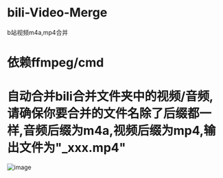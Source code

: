 # bili-Video-Merge
b站视频m4a,mp4合并
# 依赖ffmpeg/cmd
# 自动合并bili合并文件夹中的视频/音频,请确保你要合并的文件名除了后缀都一样,音频后缀为m4a,视频后缀为mp4,输出文件为"_xxx.mp4"
![image](https://user-images.githubusercontent.com/73635883/205895308-9cd64157-8183-4d0f-9799-8d6ea9286dd2.png)
